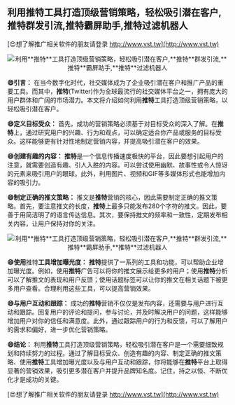 ## **利用**推特**工具打造顶级营销策略，轻松吸引潜在客户,**推特**群发引流,**推特**霸屏助手,**推特**过滤机器人**

[😍想了解推广相关软件的朋友请登录 http://www.vst.tw](http://www.vst.tw)

 <center><img src="https://vst.tw/MP4/tuiguang/png/0.png" alt="利用**推特**工具打造顶级营销策略，轻松吸引潜在客户,**推特**群发引流,**推特**霸屏助手,**推特**过滤机器人"></center>

**😄引言：**
在当今数字化时代，社交媒体成为了企业吸引潜在客户和推广产品的重要工具。而其中，**推特**(Twitter)作为全球最流行的社交媒体平台之一，拥有庞大的用户群体和广阔的市场潜力。本文将介绍如何利用**推特**工具打造顶级营销策略，以轻松吸引潜在客户。

**😄定义目标受众：**
首先，成功的营销策略必须基于对目标受众的深入了解。在**推特**上，通过研究用户的兴趣、行为和观点，可以确定适合你产品或服务的目标受众。这样能够更有针对性地制定营销内容，并提高吸引潜在客户的效果。

**😄创建有趣的内容：**
**推特**是一个信息传播速度极快的平台，因此要想引起用户的注意，就需要创造有趣、引人入胜的内容。可以尝试使用幽默、故事性或令人惊讶的元素来吸引用户的眼球。此外，利用图片、视频和GIF等多媒体形式也能增加内容的吸引力。

**😄制定正确的推文策略：**
推文是**推特**营销的核心，因此需要制定正确的推文策略。首先，要注意推文的长度，**推特**上最多只能发布280个字符的推文。因此，要善于用简洁明了的语言传达信息。其次，要保持推文的频率和一致性，定期发布相关内容，让用户保持对你的关注。

 <center><img src="https://vst.tw/MP4/tuiguang/png/1.png" alt="利用**推特**工具打造顶级营销策略，轻松吸引潜在客户,**推特**群发引流,**推特**霸屏助手,**推特**过滤机器人"></center>

**😄使用**推特**工具增加曝光度：**
**推特**提供了一系列的工具和功能，可以帮助企业增加曝光度。例如，使用**推特**广告可以将你的推文展示给更多的用户；使用**推特**分析可以了解推文的表现和用户反馈；使用话题标签可以让你的推文在相关话题下被更多用户查看。合理利用这些工具，可以提高营销效果。

**😄与用户互动和跟踪：**
成功的**推特**营销不仅仅是发布内容，还需要与用户进行互动和跟踪。回复用户的评论和提问，参与讨论，并及时解决用户的问题，这样能够增加用户对你的信任和满意度。此外，通过跟踪用户的行为和反馈，可以了解用户的需求和偏好，进一步优化营销策略。

**😄结论：**
利用**推特**工具打造顶级营销策略，轻松吸引潜在客户是一个需要细致规划和持续努力的过程。通过了解目标受众、创造有趣的内容、制定正确的推文策略、使用**推特**工具增加曝光度以及与用户互动和跟踪，你将能够在**推特**平台上取得显著的营销效果，吸引更多潜在客户并提升品牌知名度。记住，持之以恒、不断优化才是成功的关键。

[😍想了解推广相关软件的朋友请登录 http://www.vst.tw](http://www.vst.tw)



